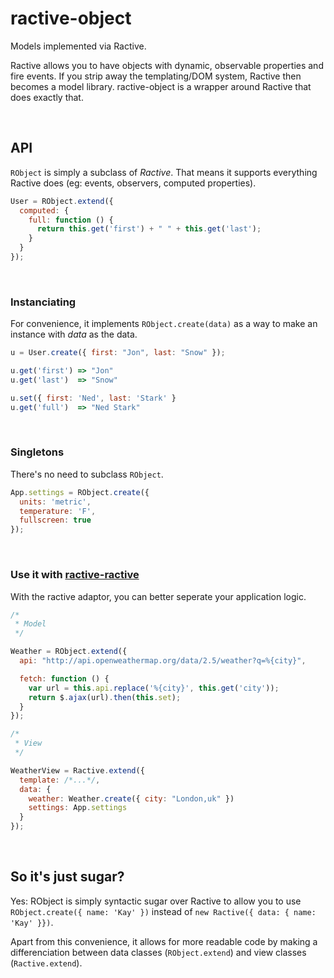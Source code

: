 # ractive-object

Models implemented via Ractive.

Ractive allows you to have objects with dynamic, observable properties and fire 
events. If you strip away the templating/DOM system, Ractive then becomes a 
model library. ractive-object is a wrapper around Ractive that does exactly 
that.

<br>

## API

`RObject` is simply a subclass of *Ractive*. That means it supports everything
Ractive does (eg: events, observers, computed properties).

```js
User = RObject.extend({
  computed: {
    full: function () {
      return this.get('first') + " " + this.get('last');
    }
  }
});
```

<br>

### Instanciating
For convenience, it implements `RObject.create(data)` as a way to make an
instance with *data* as the data.

```js
u = User.create({ first: "Jon", last: "Snow" });

u.get('first') => "Jon"
u.get('last')  => "Snow"

u.set({ first: 'Ned', last: 'Stark' }
u.get('full')  => "Ned Stark"
```

<br>

### Singletons
There's no need to subclass `RObject`.

```js
App.settings = RObject.create({
  units: 'metric',
  temperature: 'F',
  fullscreen: true
});
```

<br>

### Use it with [ractive-ractive]
With the ractive adaptor, you can better seperate your application logic.

```js
/*
 * Model
 */

Weather = RObject.extend({
  api: "http://api.openweathermap.org/data/2.5/weather?q=%{city}",

  fetch: function () {
    var url = this.api.replace('%{city}', this.get('city'));
    return $.ajax(url).then(this.set);
  }
});

/*
 * View
 */

WeatherView = Ractive.extend({
  template: /*...*/,
  data: {
    weather: Weather.create({ city: "London,uk" })
    settings: App.settings
  }
});
```

[ractive-ractive]: https://github.com/rstacruz/ractive-ractive

<br>

## So it's just sugar?
Yes: RObject is simply syntactic sugar over Ractive to allow you to use
`RObject.create({ name: 'Kay' })` instead of `new Ractive({ data: { name: 'Kay'
}})`.

Apart from this convenience, it allows for more readable code by making a
differenciation between data classes (`RObject.extend`) and view classes
(`Ractive.extend`).

